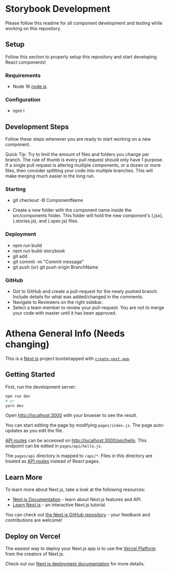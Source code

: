 # Storybook Development

Please follow this readme for all component development and testing while working on this repository.

## Setup

Follow this section to properly setup this repository and start developing React components!

### Requirements

- Node 16 [node.js](https://nodejs.org/en/)

### Configuration

- npm i

## Development Steps

Follow these steps whenever you are ready to start working on a new component.

Quick Tip: Try to limit the amount of files and folders you change per branch. The rule of thumb is every pull request should only have 1 purpose. If a single pull request is altering multiple components, or a dozen or more files, then consider splitting your code into multiple branches. This will make merging much easier in the long run.

### Starting

- git checkout -B ComponentName

- Create a new folder with the component name inside the src/components folder. This folder will hold the new component's (.jsx), (.stories.js), and (.spec.js) files.

### Deployment

- npm run build
- npm run build-storybook
- git add .
- git commit -m "Commit message"
- git push (or) git push origin BranchName

### GitHub

- Got to GitHub and create a pull-request for the newly pushed branch. Include details for what was added/changed in the comments.
- Navigate to Reviewers on the right sidebar.
- Select a team member to review your pull-request. You are not to merge your code with master until it has been approved.


# Athena General Info (Needs changing)

This is a [Next.js](https://nextjs.org/) project bootstrapped with [`create-next-app`](https://github.com/vercel/next.js/tree/canary/packages/create-next-app).

## Getting Started

First, run the development server:

```bash
npm run dev
# or
yarn dev
```

Open [http://localhost:3000](http://localhost:3000) with your browser to see the result.

You can start editing the page by modifying `pages/index.js`. The page auto-updates as you edit the file.

[API routes](https://nextjs.org/docs/api-routes/introduction) can be accessed on [http://localhost:3000/api/hello](http://localhost:3000/api/hello). This endpoint can be edited in `pages/api/hello.js`.

The `pages/api` directory is mapped to `/api/*`. Files in this directory are treated as [API routes](https://nextjs.org/docs/api-routes/introduction) instead of React pages.

## Learn More

To learn more about Next.js, take a look at the following resources:

- [Next.js Documentation](https://nextjs.org/docs) - learn about Next.js features and API.
- [Learn Next.js](https://nextjs.org/learn) - an interactive Next.js tutorial.

You can check out [the Next.js GitHub repository](https://github.com/vercel/next.js/) - your feedback and contributions are welcome!

## Deploy on Vercel

The easiest way to deploy your Next.js app is to use the [Vercel Platform](https://vercel.com/new?utm_medium=default-template&filter=next.js&utm_source=create-next-app&utm_campaign=create-next-app-readme) from the creators of Next.js.

Check out our [Next.js deployment documentation](https://nextjs.org/docs/deployment) for more details.

